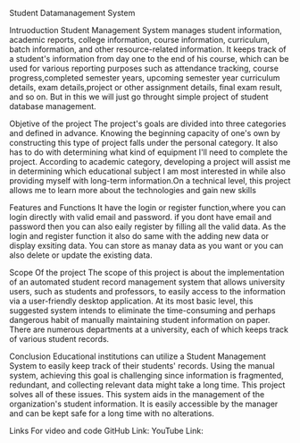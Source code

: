 Student Datamanagement System

Intruoduction
  Student Management System manages student information, academic reports, college information, 
  course information, curriculum, batch information, and other resource-related information.
  It keeps track of a student's information from day one to the end of his course, 
  which can be used for various reporting purposes such as attendance tracking,
  course progress,completed semester years, upcoming semester year curriculum details,
  exam details,project or other assignment details, final exam result, and so on. 
  But in this we will just go throught simple project of student database management.
  
Objetive of the project
  The project's goals are divided into three categories and defined in advance.
  Knowing the beginning capacity of one's own by constructing this type of project falls under the personal category.
  It also has to do with determining what kind of equipment I'll need to complete the project.
  According to academic category, developing a project will assist me in determining which educational subject I am most interested in
  while also providing myself with long-term information.On a technical level, this project allows me to learn more about the technologies and gain new skills


Features and Functions
  It have the login or register function,where you can login directly with valid email and password.
  if you dont have email and password then you can also eaily register by filling all the valid data.
  As the login and register function it also do same with the adding new data or display exsiting data.
  You can store as manay data as you want or you can also delete or update the existing data.
  
Scope Of the project
  The scope of this project is about the implementation of an automated student record management system that allows university users, such as students and professors,
  to easily access to the information via a user-friendly desktop application. At its most basic level, 
  this suggested system intends to eliminate the time-consuming and perhaps dangerous habit of manually maintaining student information on paper.
  There are numerous departments at a university, each of which keeps track of various student records. 
  
 
Conclusion
  Educational institutions can utilize a Student Management System to easily keep track of their students' records. 
  Using the manual system, achieving this goal is challenging since information is fragmented, redundant, and collecting relevant data might take a long time.
  This project solves all of these issues. This system aids in the management of the organization's student information. 
  It is easily accessible by the manager and can be kept safe for a long time with no alterations.
  
Links For video and code
  GitHub Link:
  YouTube Link:


